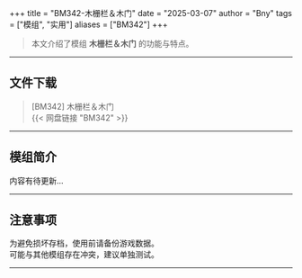 +++
title = "BM342-木栅栏＆木门"
date = "2025-03-07"
author = "Bny"
tags = ["模组", "实用"]
aliases = ["BM342"]
+++

> 本文介绍了模组 **木栅栏＆木门** 的功能与特点。

---

## 文件下载

> [BM342] 木栅栏＆木门  
{{< 网盘链接 "BM342" >}}  

---

## 模组简介

>  
内容有待更新...  

---

## 注意事项

>  
为避免损坏存档，使用前请备份游戏数据。  
可能与其他模组存在冲突，建议单独测试。  

---

